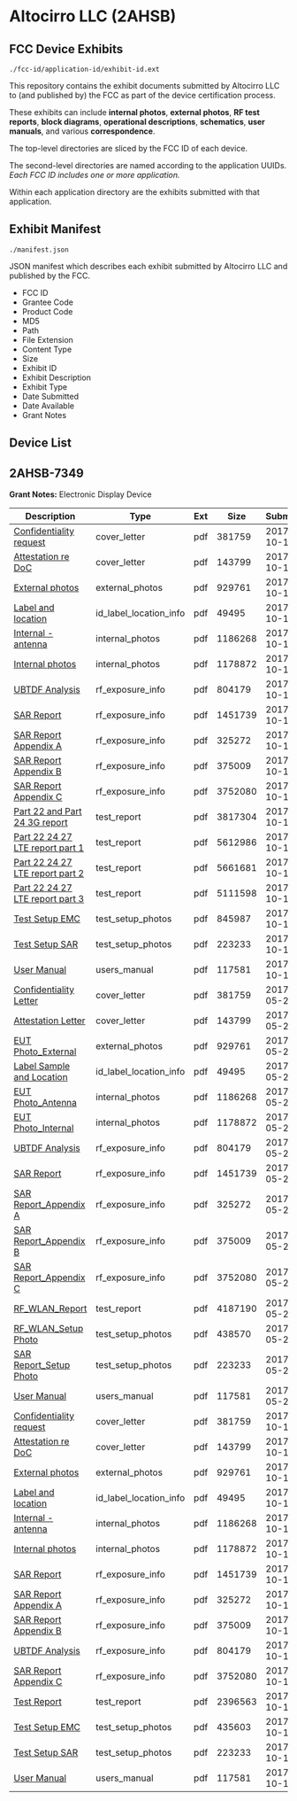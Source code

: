 # Altocirro LLC (2AHSB)
## FCC Device Exhibits

```
./fcc-id/application-id/exhibit-id.ext
```

This repository contains the exhibit documents submitted by Altocirro LLC to (and published by) the FCC as part of the device certification process.

These exhibits can include **internal photos**, **external photos**, **RF test reports**, **block diagrams**, **operational descriptions**, **schematics**, **user manuals**, and various **correspondence**.

The top-level directories are sliced by the FCC ID of each device.

The second-level directories are named according to the application UUIDs. *Each FCC ID includes one or more application.*

Within each application directory are the exhibits submitted with that application. 

## Exhibit Manifest

```
./manifest.json
```

JSON manifest which describes each exhibit submitted by Altocirro LLC and published by the FCC.

- FCC ID
- Grantee Code
- Product Code
- MD5
- Path
- File Extension
- Content Type
- Size
- Exhibit ID
- Exhibit Description
- Exhibit Type
- Date Submitted
- Date Available
- Grant Notes

## Device List
## 2AHSB-7349
**Grant Notes:** Electronic Display Device

| Description | Type | Ext | Size | Submitted | Available |
| ----------- | ---- | --- | ---- | --------- | --------- |
| [Confidentiality request](2AHSB-7349/1625b0894aee7dfa94ff273f2fce06e4/3404085.pdf) | cover_letter | pdf | 381759 | 2017-10-13 | 2017-10-13 |
| [Attestation re DoC](2AHSB-7349/1625b0894aee7dfa94ff273f2fce06e4/3404086.pdf) | cover_letter | pdf | 143799 | 2017-10-13 | 2017-10-13 |
| [External photos](2AHSB-7349/1625b0894aee7dfa94ff273f2fce06e4/3404080.pdf) | external_photos | pdf | 929761 | 2017-10-13 | 2018-04-09 |
| [Label and location](2AHSB-7349/1625b0894aee7dfa94ff273f2fce06e4/3404087.pdf) | id_label_location_info | pdf | 49495 | 2017-10-13 | 2017-10-13 |
| [Internal - antenna](2AHSB-7349/1625b0894aee7dfa94ff273f2fce06e4/3404079.pdf) | internal_photos | pdf | 1186268 | 2017-10-13 | 2018-04-09 |
| [Internal photos](2AHSB-7349/1625b0894aee7dfa94ff273f2fce06e4/3404081.pdf) | internal_photos | pdf | 1178872 | 2017-10-13 | 2018-04-09 |
| [UBTDF Analysis](2AHSB-7349/1625b0894aee7dfa94ff273f2fce06e4/3404089.pdf) | rf_exposure_info | pdf | 804179 | 2017-10-13 | 2017-10-13 |
| [SAR Report](2AHSB-7349/1625b0894aee7dfa94ff273f2fce06e4/3404090.pdf) | rf_exposure_info | pdf | 1451739 | 2017-10-13 | 2017-10-13 |
| [SAR Report Appendix A](2AHSB-7349/1625b0894aee7dfa94ff273f2fce06e4/3404091.pdf) | rf_exposure_info | pdf | 325272 | 2017-10-13 | 2017-10-13 |
| [SAR Report Appendix B](2AHSB-7349/1625b0894aee7dfa94ff273f2fce06e4/3404092.pdf) | rf_exposure_info | pdf | 375009 | 2017-10-13 | 2017-10-13 |
| [SAR Report Appendix C](2AHSB-7349/1625b0894aee7dfa94ff273f2fce06e4/3404093.pdf) | rf_exposure_info | pdf | 3752080 | 2017-10-13 | 2017-10-13 |
| [Part 22 and Part 24 3G report](2AHSB-7349/1625b0894aee7dfa94ff273f2fce06e4/3604345.pdf) | test_report | pdf | 3817304 | 2017-10-13 | 2017-10-13 |
| [Part 22 24 27 LTE report part 1](2AHSB-7349/1625b0894aee7dfa94ff273f2fce06e4/3604351.pdf) | test_report | pdf | 5612986 | 2017-10-13 | 2017-10-13 |
| [Part 22 24 27 LTE report part 2](2AHSB-7349/1625b0894aee7dfa94ff273f2fce06e4/3604354.pdf) | test_report | pdf | 5661681 | 2017-10-13 | 2017-10-13 |
| [Part 22 24 27 LTE report part 3](2AHSB-7349/1625b0894aee7dfa94ff273f2fce06e4/3604355.pdf) | test_report | pdf | 5111598 | 2017-10-13 | 2017-10-13 |
| [Test Setup EMC](2AHSB-7349/1625b0894aee7dfa94ff273f2fce06e4/3604379.pdf) | test_setup_photos | pdf | 845987 | 2017-10-13 | 2018-04-09 |
| [Test Setup SAR](2AHSB-7349/1625b0894aee7dfa94ff273f2fce06e4/3404083.pdf) | test_setup_photos | pdf | 223233 | 2017-10-13 | 2018-04-09 |
| [User Manual](2AHSB-7349/1625b0894aee7dfa94ff273f2fce06e4/3404084.pdf) | users_manual | pdf | 117581 | 2017-10-13 | 2018-04-09 |
| [Confidentiality Letter](2AHSB-7349/c2ae0ad84e0d320055df6c5ecadc5226/3404085.pdf) | cover_letter | pdf | 381759 | 2017-05-26 | 2017-10-17 |
| [Attestation Letter](2AHSB-7349/c2ae0ad84e0d320055df6c5ecadc5226/3404086.pdf) | cover_letter | pdf | 143799 | 2017-05-26 | 2017-10-17 |
| [EUT Photo_External](2AHSB-7349/c2ae0ad84e0d320055df6c5ecadc5226/3404080.pdf) | external_photos | pdf | 929761 | 2017-05-26 | 2018-04-09 |
| [Label Sample and Location](2AHSB-7349/c2ae0ad84e0d320055df6c5ecadc5226/3404087.pdf) | id_label_location_info | pdf | 49495 | 2017-05-26 | 2017-10-17 |
| [EUT Photo_Antenna](2AHSB-7349/c2ae0ad84e0d320055df6c5ecadc5226/3404079.pdf) | internal_photos | pdf | 1186268 | 2017-05-26 | 2018-04-09 |
| [EUT Photo_Internal](2AHSB-7349/c2ae0ad84e0d320055df6c5ecadc5226/3404081.pdf) | internal_photos | pdf | 1178872 | 2017-05-26 | 2018-04-09 |
| [UBTDF Analysis](2AHSB-7349/c2ae0ad84e0d320055df6c5ecadc5226/3404089.pdf) | rf_exposure_info | pdf | 804179 | 2017-05-26 | 2017-10-17 |
| [SAR Report](2AHSB-7349/c2ae0ad84e0d320055df6c5ecadc5226/3404090.pdf) | rf_exposure_info | pdf | 1451739 | 2017-05-26 | 2017-10-17 |
| [SAR Report_Appendix A](2AHSB-7349/c2ae0ad84e0d320055df6c5ecadc5226/3404091.pdf) | rf_exposure_info | pdf | 325272 | 2017-05-26 | 2017-10-17 |
| [SAR Report_Appendix B](2AHSB-7349/c2ae0ad84e0d320055df6c5ecadc5226/3404092.pdf) | rf_exposure_info | pdf | 375009 | 2017-05-26 | 2017-10-17 |
| [SAR Report_Appendix C](2AHSB-7349/c2ae0ad84e0d320055df6c5ecadc5226/3404093.pdf) | rf_exposure_info | pdf | 3752080 | 2017-05-26 | 2017-10-17 |
| [RF_WLAN_Report](2AHSB-7349/c2ae0ad84e0d320055df6c5ecadc5226/3404088.pdf) | test_report | pdf | 4187190 | 2017-05-26 | 2017-10-17 |
| [RF_WLAN_Setup Photo](2AHSB-7349/c2ae0ad84e0d320055df6c5ecadc5226/3404082.pdf) | test_setup_photos | pdf | 438570 | 2017-05-26 | 2018-04-09 |
| [SAR Report_Setup Photo](2AHSB-7349/c2ae0ad84e0d320055df6c5ecadc5226/3404083.pdf) | test_setup_photos | pdf | 223233 | 2017-05-26 | 2018-04-09 |
| [User Manual](2AHSB-7349/c2ae0ad84e0d320055df6c5ecadc5226/3404084.pdf) | users_manual | pdf | 117581 | 2017-05-26 | 2018-04-09 |
| [Confidentiality request](2AHSB-7349/bee7ba1bfae37d31924da2949943c8c9/3404085.pdf) | cover_letter | pdf | 381759 | 2017-10-13 | 2017-10-13 |
| [Attestation re DoC](2AHSB-7349/bee7ba1bfae37d31924da2949943c8c9/3404086.pdf) | cover_letter | pdf | 143799 | 2017-10-13 | 2017-10-13 |
| [External photos](2AHSB-7349/bee7ba1bfae37d31924da2949943c8c9/3404080.pdf) | external_photos | pdf | 929761 | 2017-10-13 | 2018-04-09 |
| [Label and location](2AHSB-7349/bee7ba1bfae37d31924da2949943c8c9/3404087.pdf) | id_label_location_info | pdf | 49495 | 2017-10-13 | 2017-10-13 |
| [Internal - antenna](2AHSB-7349/bee7ba1bfae37d31924da2949943c8c9/3404079.pdf) | internal_photos | pdf | 1186268 | 2017-10-13 | 2018-04-09 |
| [Internal photos](2AHSB-7349/bee7ba1bfae37d31924da2949943c8c9/3404081.pdf) | internal_photos | pdf | 1178872 | 2017-10-13 | 2018-04-09 |
| [SAR Report](2AHSB-7349/bee7ba1bfae37d31924da2949943c8c9/3404090.pdf) | rf_exposure_info | pdf | 1451739 | 2017-10-13 | 2017-10-13 |
| [SAR Report Appendix A](2AHSB-7349/bee7ba1bfae37d31924da2949943c8c9/3404091.pdf) | rf_exposure_info | pdf | 325272 | 2017-10-13 | 2017-10-13 |
| [SAR Report Appendix B](2AHSB-7349/bee7ba1bfae37d31924da2949943c8c9/3404092.pdf) | rf_exposure_info | pdf | 375009 | 2017-10-13 | 2017-10-13 |
| [UBTDF Analysis](2AHSB-7349/bee7ba1bfae37d31924da2949943c8c9/3404089.pdf) | rf_exposure_info | pdf | 804179 | 2017-10-13 | 2017-10-13 |
| [SAR Report Appendix C](2AHSB-7349/bee7ba1bfae37d31924da2949943c8c9/3404093.pdf) | rf_exposure_info | pdf | 3752080 | 2017-10-13 | 2017-10-13 |
| [Test Report](2AHSB-7349/bee7ba1bfae37d31924da2949943c8c9/3604418.pdf) | test_report | pdf | 2396563 | 2017-10-13 | 2017-10-13 |
| [Test Setup EMC](2AHSB-7349/bee7ba1bfae37d31924da2949943c8c9/3604446.pdf) | test_setup_photos | pdf | 435603 | 2017-10-13 | 2018-04-09 |
| [Test Setup SAR](2AHSB-7349/bee7ba1bfae37d31924da2949943c8c9/3404083.pdf) | test_setup_photos | pdf | 223233 | 2017-10-13 | 2018-04-09 |
| [User Manual](2AHSB-7349/bee7ba1bfae37d31924da2949943c8c9/3404084.pdf) | users_manual | pdf | 117581 | 2017-10-13 | 2018-04-09 |
